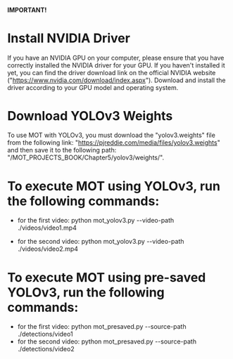 



#### IMPORTANT! ####
# Install NVIDIA Driver
If you have an NVIDIA GPU on your computer, please ensure that you have correctly installed the NVIDIA driver for your GPU. If you haven't installed it yet, you can find the driver download link on the official NVIDIA website ("https://www.nvidia.com/download/index.aspx").  Download and install the driver according to your GPU model and operating system. 

# Download YOLOv3 Weights
To use MOT with YOLOv3, you must download the "yolov3.weights" file from the following link: "https://pjreddie.com/media/files/yolov3.weights" and then save it to the following path: "/MOT_PROJECTS_BOOK/Chapter5/yolov3/weights/".



# To execute MOT using YOLOv3, run the following commands:

- for the first video:
        python mot_yolov3.py --video-path ./videos/video1.mp4

- for the second video:
        python mot_yolov3.py --video-path ./videos/video2.mp4


# To execute MOT using pre-saved YOLOv3, run the following commands:
- for the first video:
        python mot_presaved.py --source-path ./detections/video1
- for the second video:
        python mot_presaved.py --source-path ./detections/video2

